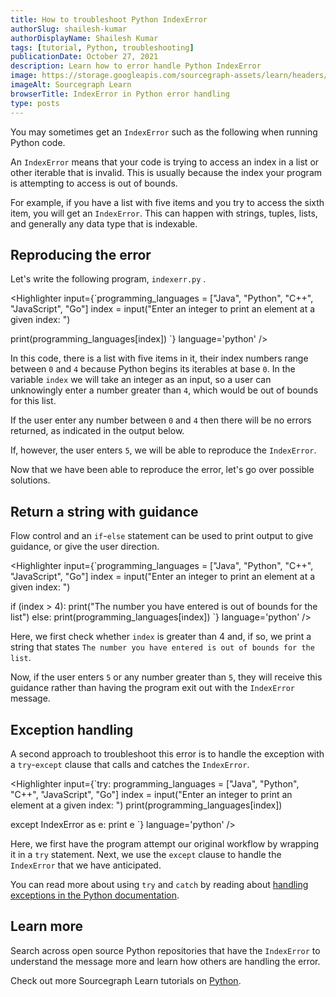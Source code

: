 ```yaml
---
title: How to troubleshoot Python IndexError
authorSlug: shailesh-kumar
authorDisplayName: Shailesh Kumar
tags: [tutorial, Python, troubleshooting]
publicationDate: October 27, 2021
description: Learn how to error handle Python IndexError
image: https://storage.googleapis.com/sourcegraph-assets/learn/headers/sourcegraph-learn-header.png
imageAlt: Sourcegraph Learn
browserTitle: IndexError in Python error handling
type: posts
---
```


You may sometimes get an `IndexError` such as the following when running Python code.

<OutputHighlighter
input='IndexError: list index out of range'
/>

An `IndexError` means that your code is trying to access an index in a list or other iterable that is invalid. This is usually because the index your program is attempting to access is out of bounds.

For example, if you have a list with five items and you try to access the sixth item, you will get an `IndexError`.
This can happen with strings, tuples, lists, and generally any data type that is indexable.

## Reproducing the error

Let's write the following program, `indexerr.py` .

<Highlighter
input={`programming_languages = ["Java", "Python", "C++", "JavaScript", "Go"]
index = input("Enter an integer to print an element at a given index: ")
 
print(programming_languages[index])
 `}
language='python'
/>

In this code, there is a list with five items in it, their index numbers range between `0` and `4` because Python begins its iterables at base `0`. In the variable `index` we will take an integer as an input, so a user can unknowingly enter a number greater than `4`, which would be out of bounds for this list. 

If the user enter any number between `0` and `4` then there will be no errors returned, as indicated in the output below.

<OutputHighlighter
input='Enter an integer to print an element at a given index: 1
Python'
/>

If, however, the user enters `5`, we will be able to reproduce the `IndexError`.

<OutputHighlighter
input='Traceback (most recent call last):
  File "indexerr.py", line 3, in <module>
    print(programming_languages[index])
IndexError: list index out of range'
/>

Now that we have been able to reproduce the error, let's go over possible solutions.

## Return a string with guidance 

Flow control and an `if`-`else` statement can be used to print output to give guidance, or give the user direction.

<Highlighter
input={`programming_languages = ["Java", "Python", "C++", "JavaScript", "Go"]
index = input("Enter an integer to print an element at a given index: ")
 
if (index > 4):
    print("The number you have entered is out of bounds for the list")
else:
     print(programming_languages[index])
 `}
language='python'
/>

Here, we first check whether `index` is greater than 4 and, if so, we print a string that states `The number you have entered is out of bounds for the list`.

<OutputHighlighter
input='Enter an integer to print an element at a given index: 5
The number you have entered is out of bound for the list'
/>

Now, if the user enters `5` or any number greater than `5`, they will receive this guidance rather than having the program exit out with the `IndexError` message. 

## Exception handling

A second approach to troubleshoot this error is to handle the exception with a `try`-`except` clause that calls and catches the `IndexError`.

<Highlighter
input={`try:
    programming_languages = ["Java", "Python", "C++", "JavaScript", "Go"]
    index = input("Enter an integer to print an element at a given index: ")
    print(programming_languages[index])
 
except IndexError as e:
    print e
 `}
language='python'
/>

Here, we first have the program attempt our original workflow by wrapping it in a `try` statement. Next, we use the `except` clause to handle the `IndexError` that we have anticipated. 

<OutputHighlighter
input='Enter an integer to print an element at a given index: 5
list index out of range'
/>

You can read more about using `try` and `catch` by reading about [handling exceptions in the Python documentation](https://docs.python.org/3/tutorial/errors.html#handling-exceptions).

## Learn more

Search across open source Python repositories that have the `IndexError` to understand the message more and learn how others are handling the error.

<SourcegraphSearch query="IndexError lang:python" patternType="literal"/>

Check out more Sourcegraph Learn tutorials on [Python](https://learn.sourcegraph.com/tags/python).
